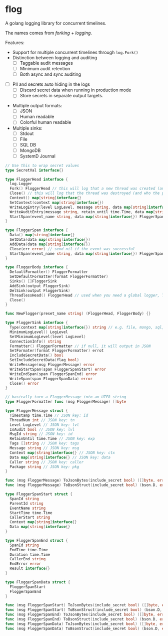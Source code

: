 # flog
A golang logging library for concurrent timelines.

The names comes from _forking_ + _logging_.

Features:

  * Support for multiple concurrent timelines through `log.Fork()`
  * Distinction between logging and auditing
    * [ ] Taggable audit messages
    * [ ] Minimum audit retention
    * [ ] Both async and sync auditing
  * [ ] PII and secrets auto hiding in the logs
    * [ ] Discard secret data when running in production mode
    * [ ] Store secrets in separate output targets.
  * Multiple output formats:
    * [ ] JSON
    * [ ] Human readable
    * [ ] Colorful human readable
  * Multiple sinks:
    * [ ] Stdout
    * [ ] File
    * [ ] SQL DB
    * [ ] MongoDB
    * [ ] SystemD Journal

```go
// Use this to wrap secret values
type SecretVal interface{}

type FloggerHead interface {
  log.Logger
  Fork() FloggerHead // this will log that a new thread was created (and who the parent is)
  Close() // this will log that the thread was destroyed (and who the parent was)
  Context() map[string]interface{}
  SetContext(context map[string]interface{})
  WriteLogEntry(level LogLevel, message string, data map[string]interface{})
  WriteAuditEntry(message string, retain_until time.Time, data map[string]interface{}, tags []string)
  StartSpan(event_name string, data map[string]interface{}) FloggerSpan
}

type FloggerSpan interface {
  Data() map[string]interface{}
  SetData(data map[string]interface{})
  AddData(data map[string]interface{})
  Close(err error) // send nil if the event was successful 
  StartSpan(event_name string, data map[string]interface{}) FloggerSpan
}

type FloggerBody interface {
  DefaultFormatter() FloggerFormatter
  SetDefaultFormatter(format FloggerFormatter)
  Sinks() []FloggerSink
  AddSink(output FloggerSink)
  DelSink(output FloggerSink)
  ThreadlessHead() FloggerHead // used when you need a global logger, ThreadNum will always be zero
  Close()
}

func NewFlogger(preset_name string) (FloggerHead, FloggerBody) {}

type FloggerSink interface {
  Type(context map[string]interface{}) string // e.g. file, mongo, sql, journald
  MinimumLogLevel() LogLevel
  SetMinimumLogLevel(level LogLevel)
  ConnectionInfo() string
  Formatter() FloggerFormatter // if null, it will output in JSON
  SetFormater(format FloggerFormatter) errot
  IncludeSecretData() bool
  SetIncludeSecretData(flag bool)
  WriteMessage(msg FloggerMessage) error
  WriteStartSpan(span FloggerSpanStart) error
  WriteEndSpan(span FloggerSpanEnd) error
  WriteSpan(span FloggerSpanData) error
  Close() error
}

// basically turn a FloggerMessage into an UTF8 string
type FloggerFormatter func (msg FloggerMessage) []byte

type FloggerMessage struct {
  Timestamp time.Time // JSON key: id
  ThreadNum int // JSON key: tn
  Level LogLevel // JSON key: lvl
  IsAudit bool // JSON key: lvl
  MsgId string // JSON key: id
  RetainUntil time.Time // JSON key: exp
  Tags []string // JSON key: tags
  Message string // JSON key: msg
  Context map[string]interface{} // JSON key: ctx
  Data map[string]interface{} // JSON key: data
  Caller string // JSON key: caller
  Package string // JSON key: pkg
}

func (msg FloggerMessage) ToJsonBytes(include_secret bool) ([]byte, error) {}
func (msg FloggerMessage) ToBsonStruct(include_secret bool) (bson.D, error) {}

type FloggerSpanStart struct {
  SpanId string
  ParentId string
  EventName string
  StartTime time.Time
  CallerStart string
  Context map[string]interface{}
  Data map[string]interface{}
}

type FloggerSpanEnd struct {
  SpanId string
  EndTime time.Time
  Duration time.Time
  CallerEnd string
  EndError error
  Result interface{}
}

type FloggerSpanData struct {
  FloggerSpanStart
  FloggerSpanEnd
}

func (msg FloggerSpanStart) ToJsonBytes(include_secret bool) ([]byte, error) {}
func (msg FloggerSpanStart) ToBsonStruct(include_secret bool) (bson.D, error) {}
func (msg FloggerSpanEnd) ToJsonBytes(include_secret bool) ([]byte, error) {}
func (msg FloggerSpanEnd) ToBsonStruct(include_secret bool) (bson.D, error) {}
func (msg FloggerSpanData) ToJsonBytes(include_secret bool) ([]byte, error) {}
func (msg FloggerSpanData) ToBsonStruct(include_secret bool) (bson.D, error) {}
```
